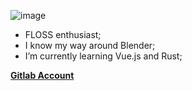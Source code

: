 ![image](https://user-images.githubusercontent.com/107685698/180875169-c4ef4a53-0411-453e-9704-da95d8202d80.png)
- FLOSS enthusiast;
- I know my way around Blender;
- I’m currently learning Vue.js and Rust;

**[Gitlab Account](https://gitlab.com/lokicalmito)**
